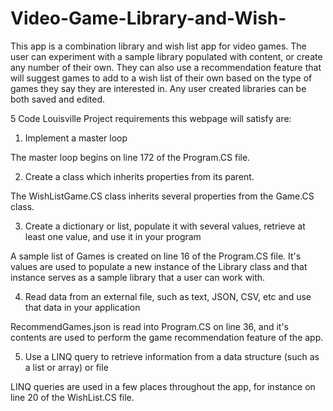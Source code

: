 # Video-Game-Library-and-Wish-

This app is a combination library and wish list app for video games.  The user can experiment with a sample library populated with content, or create any number of their own.  They can also use a recommendation feature that will suggest games to add to a wish list of their own based on the type of games they say they are interested in.  Any user created libraries can be both saved and edited.

5 Code Louisville Project requirements this webpage will satisfy are:

1.   Implement a master loop

The master loop begins on line 172 of the Program.CS file.

2. Create a class which inherits properties from its parent.

The WishListGame.CS class inherits several properties from the Game.CS class.

3. Create a dictionary or list, populate it with several values, retrieve at least one value, and use it in your program

A sample list of Games is created on line 16 of the Program.CS file.  It's values are used to populate a new instance of the Library class and that instance serves as a sample library that a user can work with.

4. Read data from an external file, such as text, JSON, CSV, etc and use that data in your application

RecommendGames.json is read into Program.CS on line 36, and it's contents are used to perform the game recommendation feature of the app.

5. Use a LINQ query to retrieve information from a data structure (such as a list or array) or file

LINQ queries are used in a few places throughout the app, for instance on line 20 of the WishList.CS file.